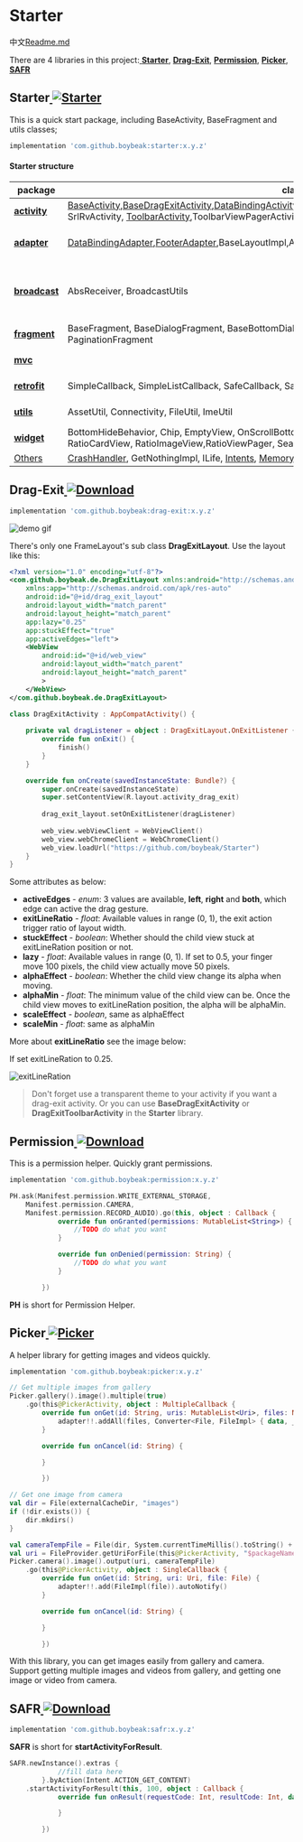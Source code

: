 

# Starter

中文[Readme.md](https://github.com/boybeak/Starter/blob/master/README_cn.md)

There are 4 libraries in this project:[ **Starter**](https://github.com/boybeak/Starter#starter--), [**Drag-Exit**](https://github.com/boybeak/Starter#drag-exit--), [**Permission**](https://github.com/boybeak/Starter#permission--), [**Picker**](https://github.com/boybeak/Starter#picker--), [**SAFR**](https://github.com/boybeak/Starter#safr--)

## Starter[ ![Starter](https://api.bintray.com/packages/boybeak/nulldreams/starter/images/download.svg) ](https://bintray.com/boybeak/nulldreams/starter/_latestVersion)

This is a quick start package, including BaseActivity, BaseFragment and utils classes;

```groovy
implementation 'com.github.boybeak:starter:x.y.z'
```

#### Starter structure

| package                                                      | class                                                        | description                                                  |
| ------------------------------------------------------------ | ------------------------------------------------------------ | ------------------------------------------------------------ |
| [**activity**](https://github.com/boybeak/Starter/wiki/activity) | [BaseActivity](https://github.com/boybeak/Starter/wiki/activity#baseactivity),[BaseDragExitActivity](https://github.com/boybeak/Starter/wiki/activity#basedragexitactivity),[DataBindingActivity](https://github.com/boybeak/Starter/wiki/activity#basedragexitactivity),DataBindingToolbarActivity,DragExitToolbarActivity, SrlRvActivity, [ToolbarActivity](https://github.com/boybeak/Starter/wiki/activity#toolbaractivity),ToolbarViewPagerActivity | Some basic activities                                        |
| [**adapter**](https://github.com/boybeak/Starter/wiki/adapter) | [DataBindingAdapter](https://github.com/boybeak/Starter/wiki/adapter#databindingadapter),[FooterAdapter](https://github.com/boybeak/Starter/wiki/adapter#footeradapter),BaseLayoutImpl,AbsDataBindingHolder, [DataChange](https://github.com/boybeak/Starter/wiki/adapter#datachange) | Only some main class a presented                             |
| [**broadcast**](https://github.com/boybeak/Starter/wiki/broadcast) | AbsReceiver, BroadcastUtils                                  | Add isRegistered state in AbsReceiver.Use this with **BroadcastUtils** |
| [**fragment**](https://github.com/boybeak/Starter/wiki/fragment) | BaseFragment, BaseDialogFragment, BaseBottomDialogFragment, RefreshListFragment, PaginationFragment |                                                              |
| [**mvc**](https://github.com/boybeak/Starter/wiki/mvc)       |                                                              | It's not too useful                                          |
| [**retrofit**](https://github.com/boybeak/Starter/wiki/retrofit) | SimpleCallback, SimpleListCallback, SafeCallback, SafeListCallback | Some quick retrofit callback                                 |
| [**utils**](https://github.com/boybeak/Starter/wiki/utils)   | AssetUtil, Connectivity, FileUtil, ImeUtil                   | Some useful utils                                            |
| [**widget**](https://github.com/boybeak/Starter/wiki/widget) | BottomHideBehavior, Chip, EmptyView, OnScrollBottomListener, PagerStateAdapter, ProgressBar, RatioCardView, RatioImageView,RatioViewPager, SearchBar, SimpleViewPagerFragmentAdapter |                                                              |
| [Others](https://github.com/boybeak/Starter/wiki/Others)     | [CrashHandler](https://github.com/boybeak/Starter/wiki/Others/_edit#crashhandler), GetNothingImpl, ILife, [Intents](https://github.com/boybeak/Starter/wiki/Others/_edit#intents), [Memory](https://github.com/boybeak/Starter/wiki/Others/_edit#memory), [Router](https://github.com/boybeak/Starter/wiki/Others/_edit#router), [SafeHandler](https://github.com/boybeak/Starter/wiki/Others/_edit#safehandler) |                                                              |

## Drag-Exit[ ![Download](https://api.bintray.com/packages/boybeak/nulldreams/drag-exit/images/download.svg) ](https://bintray.com/boybeak/nulldreams/drag-exit/_latestVersion)

```groovy
implementation 'com.github.boybeak:drag-exit:x.y.z'
```

![demo gif](https://github.com/boybeak/Starter/blob/master/gif/drag-exit.gif)

There's only one FrameLayout's sub class **DragExitLayout**. Use the layout like this:

```xml
<?xml version="1.0" encoding="utf-8"?>
<com.github.boybeak.de.DragExitLayout xmlns:android="http://schemas.android.com/apk/res/android"
    xmlns:app="http://schemas.android.com/apk/res-auto"
    android:id="@+id/drag_exit_layout"
    android:layout_width="match_parent"
    android:layout_height="match_parent"
    app:lazy="0.25"
    app:stuckEffect="true"
    app:activeEdges="left">
	<WebView 
        android:id="@+id/web_view"
        android:layout_width="match_parent"
        android:layout_height="match_parent"
        >
    </WebView>
</com.github.boybeak.de.DragExitLayout>
```

```kotlin
class DragExitActivity : AppCompatActivity() {
    
    private val dragListener = object : DragExitLayout.OnExitListener {
        override fun onExit() {
			finish()
        }
    }

    override fun onCreate(savedInstanceState: Bundle?) {
        super.onCreate(savedInstanceState)
        super.setContentView(R.layout.activity_drag_exit)
        
        drag_exit_layout.setOnExitListener(dragListener)
        
        web_view.webViewClient = WebViewClient()
        web_view.webChromeClient = WebChromeClient()
        web_view.loadUrl("https://github.com/boybeak/Starter")
    }
}
```

Some attributes as below:

- **activeEdges** - *enum*: 3 values are available, **left**, **right** and **both**, which edge can active the drag gesture.
- **exitLineRatio** - *float*: Available values in range (0, 1), the exit action trigger ratio of layout width.
- **stuckEffect** - *boolean*:  Whether should the child view stuck at exitLineRation position or not.
- **lazy** - *float*: Available values in range (0, 1). If set to 0.5, your finger move 100 pixels, the child view actually move 50 pixels.
- **alphaEffect** - *boolean*: Whether the child view change its alpha when moving.
- **alphaMin** - *float*: The minimum value of the child view can be. Once the child view moves to exitLineRation position, the alpha will be alphaMin.
- **scaleEffect** - *boolean*, same as alphaEffect
- **scaleMin** - *float*: same as alphaMin

More about **exitLineRatio** see the image below:

If set exitLineRation to 0.25.

![exitLineRation](https://github.com/boybeak/Starter/blob/master/gif/exitLineRation.png)

> Don't forget use a transparent theme to your activity if you want a drag-exit activity. Or you can use **BaseDragExitActivity** or **DragExitToolbarActivity** in the **Starter** library.

## Permission[ ![Download](https://api.bintray.com/packages/boybeak/nulldreams/permission/images/download.svg) ](https://bintray.com/boybeak/nulldreams/permission/_latestVersion)

This is a permission helper. Quickly grant permissions.

```groovy
implementation 'com.github.boybeak:permission:x.y.z'
```

```kotlin
PH.ask(Manifest.permission.WRITE_EXTERNAL_STORAGE, 
	Manifest.permission.CAMERA, 
	Manifest.permission.RECORD_AUDIO).go(this, object : Callback {
            override fun onGranted(permissions: MutableList<String>) {
				//TODO do what you want
            }

            override fun onDenied(permission: String) {
				//TODO do what you want
            }

        })
```

**PH** is short for Permission Helper.



## Picker[ ![Picker](https://api.bintray.com/packages/boybeak/nulldreams/picker/images/download.svg) ](https://bintray.com/boybeak/nulldreams/picker/_latestVersion)

A helper library for getting images and videos quickly.

```groovy
implementation 'com.github.boybeak:picker:x.y.z'
```

```kotlin
// Get multiple images from gallery
Picker.gallery().image().multiple(true)
	.go(this@PickerActivity, object : MultipleCallback {
		override fun onGet(id: String, uris: MutableList<Uri>, files: MutableList<File>) {
		    adapter!!.addAll(files, Converter<File, FileImpl> { data, _ -> FileImpl(data) }).autoNotify()
		}

		override fun onCancel(id: String) {

		}

	    })
```

```kotlin
// Get one image from camera
val dir = File(externalCacheDir, "images")
if (!dir.exists()) {
    dir.mkdirs()
}

val cameraTempFile = File(dir, System.currentTimeMillis().toString() + ".jpg")
val uri = FileProvider.getUriForFile(this@PickerActivity, "$packageName.provider", cameraTempFile)
Picker.camera().image().output(uri, cameraTempFile)
	.go(this@PickerActivity, object : SingleCallback {
		override fun onGet(id: String, uri: Uri, file: File) {
		    adapter!!.add(FileImpl(file)).autoNotify()
		}

		override fun onCancel(id: String) {

		}

	    })
```

With this library, you can get images easily from gallery and camera. Support getting multiple images and videos from gallery, and getting one image or video from camera.



## SAFR[ ![Download](https://api.bintray.com/packages/boybeak/nulldreams/safr/images/download.svg) ](https://bintray.com/boybeak/nulldreams/safr/_latestVersion)

```groovy
implementation 'com.github.boybeak:safr:x.y.z'
```

**SAFR** is short for **startActivityForResult**.

```kotlin
SAFR.newInstance().extras {
            //fill data here
        }.byAction(Intent.ACTION_GET_CONTENT)
	.startActivityForResult(this, 100, object : Callback {
            override fun onResult(requestCode: Int, resultCode: Int, data: Intent?) {

            }

        })
```

